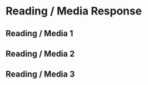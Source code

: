 <!--jump to anchor tag adjusted to header height offset-->
<script>
// Get the header element
let header = document.querySelector('header');

// Get the height of the header
document.querySelectorAll('a[href^="#"]')
.forEach(function (anchor) {
    anchor.addEventListener('click', 
    function (event) {
        event.preventDefault();

        // Get the target element that 
        // the anchor link points to
        let target = document.querySelector(
            this.getAttribute('href')
        );
        
        let headerHeight = header.offsetHeight*2;
        
        let targetPosition = target
            .getBoundingClientRect().top - headerHeight;

        window.scrollTo({
            top: targetPosition + window.scrollY,
            behavior: 'smooth'
        });
    });
});
</script>

# Reading / Media Response

## Reading / Media 1

<!--
<div class="duedate">
<p>📌 <b>DUE:</b> Week 2 Tuesday, October 7</p>
<p><a href="https://docs.google.com/forms/d/e/1FAIpQLSf-aQnjMvUGLt_pN5MVnybPk62gFD3cdg7uOem0RNcTDoZitw/viewform?usp=sharing&ouid=111038396537777799192">Submit Final Submission Here</a></p>
</div>

Reading / Media 1 comes in TWO parts: 

1. a solo reading response; and
2. a group media response.

### PART 1: SOLO READING RESPONSE

Read **at least one** of these short essays about ideation/building ideas by these animators published in **Mostly Moving**, an independent animation journal:

- Caleb Wood: [Looking at Shit: Conception of Ideas](https://mostlymoving.com/caleb-wood-essay)
- Jamie Wolfe: [Livin' in the Chaos Loop](https://mostlymoving.com/jamie-wolfe-essay)

Working with games and interactivity means thinking a lot about agency—what kind of agency will you give or deny your audience? Above, animators Jamie and Caleb talk about forces of **chaos** and **control** in relation to their practices. Take inspiration from Jamie and/or Caleb to formulate **at least three statements (number them!)** that explore how you feel about chaos and control in relation to your interactive practice.

### PART 2: GROUP MEDIA RESPONSE

**In groups of 2~3**, spend at least **30 minutes** with **any TWO (2)** of the following projects: [**LINK TO READING/MEDIA 1 LIST**](https://docs.google.com/spreadsheets/d/1bxmhYjV7zo1lLmPvBTt7lpUcrBbYTv12-mCrTIunIm8/edit?usp=sharing)

In what ways do the above interactive projects create meaning when they grant or deny you agency? 

Discuss among your group members, take notes, and submit a write-up of your collective response.

-->

## Reading / Media 2

## Reading / Media 3

